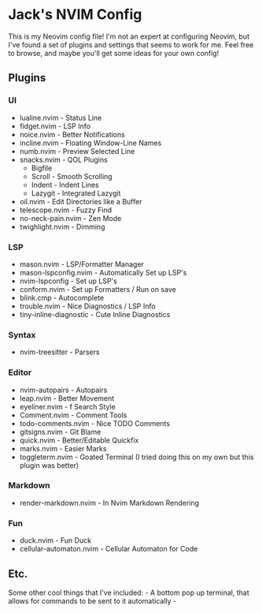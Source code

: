 # Jack's NVIM Config
 
This is my Neovim config file! I'm not an expert at configuring Neovim, but I've
found a set of plugins and settings that seems to work for me. Feel free to
browse, and maybe you'll get some ideas for your own config!

## Plugins

### UI

* lualine.nvim - Status Line
* fidget.nvim - LSP Info
* noice.nvim - Better Notifications
* incline.nvim - Floating Window-Line Names
* numb.nvim - Preview Selected Line
* snacks.nvim - QOL Plugins
    * Bigfile
    * Scroll - Smooth Scrolling
    * Indent - Indent Lines
    * Lazygit - Integrated Lazygit
* oil.nvim - Edit Directories like a Buffer
* telescope.nvim - Fuzzy Find
* no-neck-pain.nvim - Zen Mode
* twighlight.nvim - Dimming

### LSP

* mason.nvim - LSP/Formatter Manager
* mason-lspconfig.nvim - Automatically Set up LSP's
* nvim-lspconfig - Set up LSP's
* conform.nvim - Set up Formatters / Run on save
* blink.cmp - Autocomplete
* trouble.nvim - Nice Diagnostics / LSP Info
* tiny-inline-diagnostic - Cute Inline Diagnostics

### Syntax

* nvim-treesitter - Parsers

### Editor

* nvim-autopairs - Autopairs
* leap.nvim - Better Movement
* eyeliner.nvim - f Search Style
* Comment.nvim - Comment Tools
* todo-comments.nvim - Nice TODO Comments
* gitsigns.nvim - Git Blame
* quick.nvim - Better/Editable Quickfix
* marks.nvim - Easier Marks
* toggleterm.nvim - Goated Terminal (I tried doing this on my own but this plugin was better)

### Markdown
 
* render-markdown.nvim - In Nvim Markdown Rendering

### Fun

* duck.nvim - Fun Duck
* cellular-automaton.nvim - Cellular Automaton for Code

## Etc.

Some other cool things that I've included:
    - A bottom pop up terminal, that allows for commands to be sent to it automatically
    -
